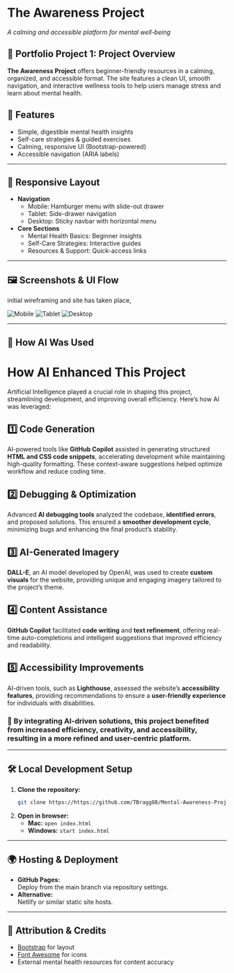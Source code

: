 # The Awareness Project

_A calming and accessible platform for mental well-being_

## 📝 Portfolio Project 1: Project Overview

**The Awareness Project** offers beginner-friendly resources in a calming, organized, and accessible format. The site features a clean UI, smooth navigation, and interactive wellness tools to help users manage stress and learn about mental health.

## 🌟 Features

- Simple, digestible mental health insights
- Self-care strategies & guided exercises
- Calming, responsive UI (Bootstrap-powered)
- Accessible navigation (ARIA labels)

---

## 📐 Responsive Layout

- **Navigation**
  - Mobile: Hamburger menu with slide-out drawer
  - Tablet: Side-drawer navigation
  - Desktop: Sticky navbar with horizontal menu
- **Core Sections**
  - Mental Health Basics: Beginner insights
  - Self-Care Strategies: Interactive guides
  - Resources & Support: Quick-access links

---

## 🖼️ Screenshots & UI Flow

initial wireframing and site has taken place, 

![Mobile](./Wireframes/MHMWF1.png)
![Tablet](./Wireframes/MHTWF1.png)
![Desktop](./Wireframes/MHPCWF1.png)

---

## 🚀 How AI Was Used

# How AI Enhanced This Project  

Artificial Intelligence played a crucial role in shaping this project, streamlining development, and improving overall efficiency. Here’s how AI was leveraged:  

## 1️⃣ Code Generation  
AI-powered tools like **GitHub Copilot** assisted in generating structured **HTML and CSS code snippets**, accelerating development while maintaining high-quality formatting. These context-aware suggestions helped optimize workflow and reduce coding time.  

## 2️⃣ Debugging & Optimization  
Advanced **AI debugging tools** analyzed the codebase, **identified errors**, and proposed solutions. This ensured a **smoother development cycle**, minimizing bugs and enhancing the final product’s stability.  

## 3️⃣ AI-Generated Imagery  
**DALL-E**, an AI model developed by OpenAI, was used to create **custom visuals** for the website, providing unique and engaging imagery tailored to the project’s theme.  

## 4️⃣ Content Assistance  
**GitHub Copilot** facilitated **code writing** and **text refinement**, offering real-time auto-completions and intelligent suggestions that improved efficiency and readability.  

## 5️⃣ Accessibility Improvements  
AI-driven tools, such as **Lighthouse**, assessed the website’s **accessibility features**, providing recommendations to ensure a **user-friendly experience** for individuals with disabilities.  

### 🔹 By integrating AI-driven solutions, this project benefited from increased **efficiency, creativity, and accessibility**, resulting in a more refined and user-centric platform.  

---

## 🛠️ Local Development Setup

1. **Clone the repository:**
    ```bash
    git clone https://https://github.com/TBragg88/Mental-Awareness-Project
    ```
2. **Open in browser:**
    - **Mac:** `open index.html`
    - **Windows:** `start index.html`

---

## 🌍 Hosting & Deployment

- **GitHub Pages:**  
  Deploy from the main branch via repository settings.
- **Alternative:**  
  Netlify or similar static site hosts.

---

## 📜 Attribution & Credits

- [Bootstrap](https://getbootstrap.com/) for layout
- [Font Awesome](https://fontawesome.com/) for icons
- External mental health resources for content accuracy
